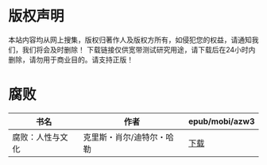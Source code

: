 # 版权声明

本站内容均从网上搜集，版权归著作人及版权方所有，如侵犯您的权益，请通知我们，我们将会及时删除！ 下载链接仅供宽带测试研究用途，请下载后在24小时内删除，请勿用于商业目的。请支持正版！

# 腐败

| 书名 | 作者 | epub/mobi/azw3 |
| --- | --- | --- |
| 腐败：人性与文化 | 克里斯・肖尔/迪特尔・哈勒 | [下载](https://url89.ctfile.com/f/31084289-1356983827-64dbd1?p=8866) |
